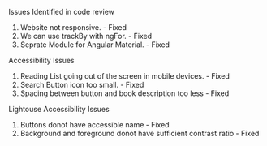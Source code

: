 Issues Identified in code review
1. Website not responsive. - Fixed
2. We can use trackBy with ngFor. - Fixed
3. Seprate Module for Angular Material. - Fixed

Accessibility Issues
1. Reading List going out of the screen in mobile devices. - Fixed
2. Search Button icon too small. - Fixed
3. Spacing between button and book description too less - Fixed

Lightouse Accessibility Issues
1. Buttons donot have accessible name - Fixed
2. Background and foreground donot have sufficient contrast ratio - Fixed
